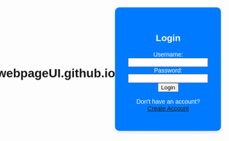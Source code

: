 # webpageUI.github.io<!DOCTYPE html>
<html lang="en">
<head>
    <meta charset="UTF-8">
    <meta name="viewport" content="width=device-width, initial-scale=1.0">
    <title>Login Page</title>
    <link rel="stylesheet" href="styles.css">
    <style>
        /* styles.css */
        body {
            background-image: url('C:\Users\harsh\OneDrive\Pictures\ganesh.jpg'); /* Set your background image here */
            background-size: cover;
            background-repeat: no-repeat;
            background-attachment: fixed; /* Keeps the image fixed while scrolling */
            font-family: Arial, sans-serif;
            margin: 0;
            padding: 0;
            min-height: 100vh;
            display: flex;
            justify-content: center;
            align-items: center;

            background-color: aquamarine;
        }

        .login-container {
    background-color: #007BFF; /* Updated background color to a vibrant blue */
    padding: 30px;
    border-radius: 10px; /* Increased border-radius for a rounded appearance */
    box-shadow: 0 4px 6px rgba(0, 0, 0, 0.1); /* A slightly lifted box shadow */
    text-align: center;
    width: 300px;
    margin: 0 auto; /* Center the container horizontally */
    color: #fff; /* Text color */
}

.login-container h2 {
    color: #333; /* Heading color */
}

.login-form {
    margin-top: 20px;
}

.login-form label {
    display: block;
    text-align: left;
    margin-bottom: 5px;
}

.login-form input[type="text"],
.login-form input[type="password"] {
    width: 100%;
    padding: 10px;
    margin-bottom: 10px;
    border: 1px solid #ccc;
    border-radius: 3px;
}

.login-form button {
    background-color: #ff6600;
    color: #fff;
    padding: 12px 20px; /* Increased padding for the button */
    border: none;
    border-radius: 5px;
    cursor: pointer;
    font-weight: bold; /* Added font weight for emphasis */
    transition: background-color 0.3s; /* Smooth color transition on hover */
}

.login-form button:hover {
    background-color: #ff4500; /* Change the button color on hover */
}

/* Adjusted link styles for better visibility */
.login-container a {
    color: #007BFF;
    text-decoration: none;
    font-weight: bold;
}

.login-container a:hover {
    text-decoration: underline;
}
/* Add this CSS to style the "Create Account" link */
.login-container p a {
    color: #007BFF; /* Link text color */
    text-decoration: none; /* Remove underlines */
    font-weight: bold; /* Make the link text bold */
    transition: color 0.3s; /* Smooth color transition on hover */
}

.login-container p a:hover {
    color: #0056b3; /* Change the link color on hover */
    text-decoration: underline; /* Add underlines on hover */
}




 </style>
</head>
<body>
    <div class="login-container">
        <h2>Login</h2>
        <form class="login-form" id="login-form">
            <label for="username">Username:</label>
            <input type="text" id="username" name="username" required>
            <br>
            <label for="password">Password:</label>
            <input type="password" id="password" name="password" required>
            <br>
            <button type="submit">Login</button>
        </form>
        <p>Don't have an account? <a href="Create accont.html">Create Account</a></p>
    </div>

    <script>
        document.getElementById("login-form").addEventListener("submit", function (e) {
            e.preventDefault();

            const username = document.getElementById("username").value;
            const password = document.getElementById("password").value;

            // Replace with your actual login logic
            if (username === "darshan" && password === "7338541530") {
                window.location.href = "house desgn.html"; // Adjust the URL as needed
            } else {
                alert("Invalid username or password. Please try again.");
            }
        });
    </script>
</body>
</html>


